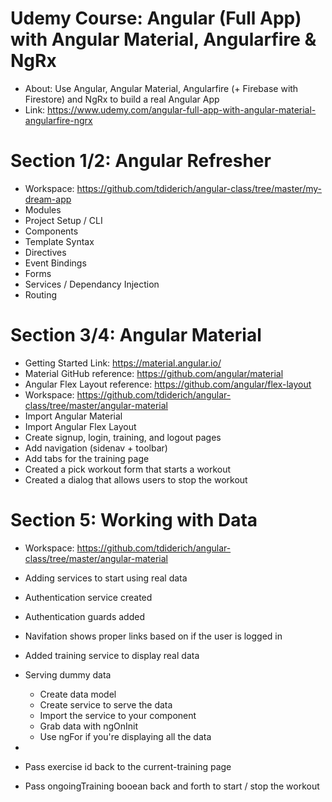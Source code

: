 # Udemy Course: Angular (Full App) with Angular Material, Angularfire & NgRx
- About: Use Angular, Angular Material, Angularfire (+ Firebase with Firestore) and NgRx to build a real Angular App
- Link: https://www.udemy.com/angular-full-app-with-angular-material-angularfire-ngrx

# Section 1/2: Angular Refresher
- Workspace: https://github.com/tdiderich/angular-class/tree/master/my-dream-app
- Modules
- Project Setup / CLI
- Components
- Template Syntax
- Directives
- Event Bindings
- Forms
- Services / Dependancy Injection
- Routing

# Section 3/4: Angular Material
- Getting Started Link: https://material.angular.io/
- Material GitHub reference: https://github.com/angular/material
- Angular Flex Layout reference: https://github.com/angular/flex-layout
- Workspace: https://github.com/tdiderich/angular-class/tree/master/angular-material
- Import Angular Material
- Import Angular Flex Layout
- Create signup, login, training, and logout pages
- Add navigation (sidenav + toolbar)
- Add tabs for the training page
- Created a pick workout form that starts a workout
- Created a dialog that allows users to stop the workout 

# Section 5: Working with Data
- Workspace: https://github.com/tdiderich/angular-class/tree/master/angular-material
- Adding services to start using real data
- Authentication service created 
- Authentication guards added
- Navifation shows proper links based on if the user is logged in
- Added training service to display real data
- Serving dummy data
  - Create data model
  - Create service to serve the data
  - Import the service to your component 
  - Grab data with ngOnInit
  - Use ngFor if you're displaying all the data
-   


- Pass exercise id back to the current-training page
- Pass ongoingTraining booean back and forth to start / stop the workout 